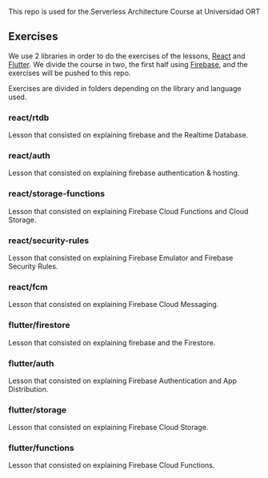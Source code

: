 This repo is used for the Serverless Architecture Course at Universidad ORT

## Exercises

We use 2 libraries in order to do the exercises of the lessons, [React](https://reactjs.org/) and [Flutter](https://flutter.dev/).
We divide the course in two, the first half using [Firebase](https://firebase.google.com/), and the exercises will be pushed to this repo.

Exercises are divided in folders depending on the library and language used.

### react/rtdb

Lesson that consisted on explaining firebase and the Realtime Database.

### react/auth

Lesson that consisted on explaining firebase authentication & hosting.

### react/storage-functions

Lesson that consisted on explaining Firebase Cloud Functions and Cloud Storage.

### react/security-rules

Lesson that consisted on explaining Firebase Emulator and Firebase Security Rules.

### react/fcm

Lesson that consisted on explaining Firebase Cloud Messaging.

### flutter/firestore

Lesson that consisted on explaining firebase and the Firestore.

### flutter/auth

Lesson that consisted on explaining Firebase Authentication and App Distribution.

### flutter/storage

Lesson that consisted on explaining Firebase Cloud Storage.

### flutter/functions

Lesson that consisted on explaining Firebase Cloud Functions.
